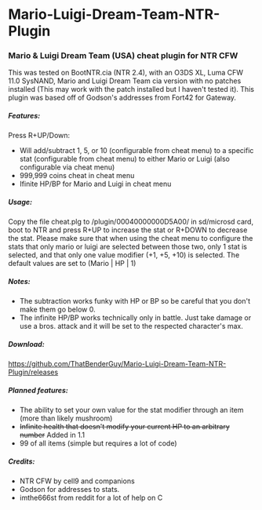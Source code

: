 # Mario-Luigi-Dream-Team-NTR-Plugin
### Mario & Luigi Dream Team (USA) cheat plugin for NTR CFW

This was tested on BootNTR.cia (NTR 2.4), with an O3DS XL, Luma CFW 11.0 SysNAND, Mario and Luigi Dream Team cia version with no patches installed (This may work with the patch installed but I haven't tested it). This plugin was based off of Godson's addresses from Fort42 for Gateway.

##### Features:
Press R+UP/Down:
- Will add/subtract 1, 5, or 10 (configurable from cheat menu) to a specific stat (configurable from cheat menu) to either Mario or Luigi (also configurable via cheat menu)
- 999,999 coins cheat in cheat menu
- Ifinite HP/BP for Mario and Luigi in cheat menu


##### Usage:
Copy the file cheat.plg to /plugin/00040000000D5A00/ in  sd/microsd card, boot to NTR and press R+UP to increase the stat or R+DOWN to decrease the stat. Please make sure that when using the cheat menu to configure the stats that only mario or luigi are selected between those two, only 1 stat is selected, and that only one value modifier (+1, +5, +10) is selected. The default values are set to (Mario | HP | 1)

##### Notes:
- The subtraction works funky with HP or BP so be careful that you don't make them go below 0.
- The infinite HP/BP works technically only in battle. Just take damage or use a bros. attack and it will be set to the respected character's max.

##### Download:
https://github.com/ThatBenderGuy/Mario-Luigi-Dream-Team-NTR-Plugin/releases

##### Planned features:
- The ability to set your own value for the stat modifier through an item (more than likely mushroom)
- ~~Infinite health that doesn't modify your current HP to an arbitrary number~~ Added in 1.1 
- 99 of all items (simple but requires a lot of code)

##### Credits:
- NTR CFW by cell9 and companions
- Godson for addresses to stats.
- imthe666st from reddit for a lot of help on C 
